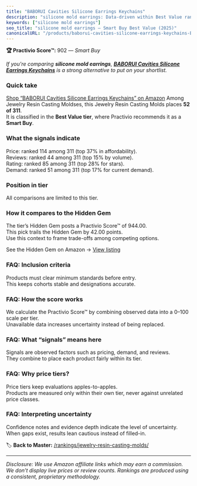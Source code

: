 ```yaml
---
title: "BABORUI Cavities Silicone Earrings Keychains"
description: "silicone mold earrings: Data-driven within Best Value ranking using the Practivio Score™. Positioned by quality, value, demand, findability, momentum."
keywords: ["silicone mold earrings"]
seo_title: "silicone mold earrings — Smart Buy Best Value (2025)"
canonicalURL: "/products/baborui-cavities-silicone-earrings-keychains-B0B6F67Q89/"
---
```


**🏆 Practivio Score™:** 902 — _Smart Buy_


*If you're comparing **silicone mold earrings**, **[BABORUI Cavities Silicone Earrings Keychains](https://www.amazon.com/dp/B0B6F67Q89?tag=practivio-20)** is a strong alternative to put on your shortlist.*
### Quick take
[Shop “BABORUI Cavities Silicone Earrings Keychains” on Amazon](https://www.amazon.com/dp/B0B6F67Q89?tag=practivio-20)
Among Jewelry Resin Casting Moldses, this Jewelry Resin Casting Molds places **52 of 311**.  
It is classified in the **Best Value tier**, where Practivio recommends it as a **Smart Buy**.

### What the signals indicate
Price: ranked 114 among 311 (top 37% in affordability).  
Reviews: ranked 44 among 311 (top 15% by volume).  
Rating: ranked 85 among 311 (top 28% for stars).  
Demand: ranked 51 among 311 (top 17% for current demand).

### Position in tier
All comparisons are limited to this tier.

### How it compares to the Hidden Gem
The tier’s Hidden Gem posts a Practivio Score™ of 944.00.  
This pick trails the Hidden Gem by 42.00 points.  
Use this context to frame trade-offs among competing options.  

See the Hidden Gem on Amazon → [View listing](https://www.amazon.com/dp/B0871WGZKP?tag=practivio-20)

### FAQ: Inclusion criteria
Products must clear minimum standards before entry.  
This keeps cohorts stable and designations accurate.

### FAQ: How the score works
We calculate the Practivio Score™ by combining observed data into a 0–100 scale per tier.  
Unavailable data increases uncertainty instead of being replaced.

### FAQ: What “signals” means here
Signals are observed factors such as pricing, demand, and reviews.  
They combine to place each product fairly within its tier.

### FAQ: Why price tiers?
Price tiers keep evaluations apples-to-apples.  
Products are measured only within their own tier, never against unrelated price classes.

### FAQ: Interpreting uncertainty
Confidence notes and evidence depth indicate the level of uncertainty.  
When gaps exist, results lean cautious instead of filled-in.


🏷️ **Back to Master:** [/rankings/jewelry-resin-casting-molds/](/rankings/jewelry-resin-casting-molds/)

---
_Disclosure: We use Amazon affiliate links which may earn a commission. We don’t display live prices or review counts. Rankings are produced using a consistent, proprietary methodology._
